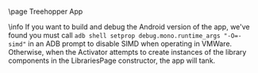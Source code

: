 \page Treehopper App

\info If you want to build and debug the Android version of the app, we've found you must call `adb shell setprop debug.mono.runtime_args "-O=-simd"` in an ADB prompt to disable SIMD when operating in VMWare. Otherwise, when the Activator attempts to create instances of the library components in the LibrariesPage constructor, the app will tank.